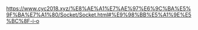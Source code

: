 





https://www.cyc2018.xyz/%E8%AE%A1%E7%AE%97%E6%9C%BA%E5%9F%BA%E7%A1%80/Socket/Socket.html#%E9%98%BB%E5%A1%9E%E5%BC%8F-i-o